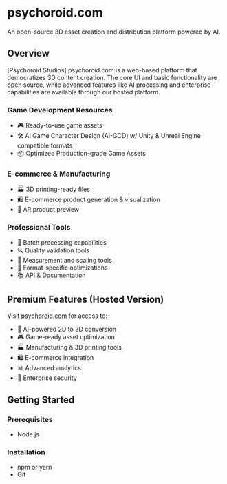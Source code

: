# psychoroid.com

An open-source 3D asset creation and distribution platform powered by AI.

## Overview

[Psychoroid Studios] psychoroid.com is a web-based platform that democratizes 3D content creation. The core UI and basic functionality are open source, while advanced features like AI processing and enterprise capabilities are available through our hosted platform.

### Game Development Resources
- 🎮 Ready-to-use game assets
- 🛠️ AI Game Character Design (AI-GCD) w/ Unity & Unreal Engine compatible formats
- 📦 Optimized Production-grade Game Assets

### E-commerce & Manufacturing
- 🏭 3D printing-ready files
- 🛍️ E-commerce product generation & visualization
- 📱 AR product preview

### Professional Tools
- 💾 Batch processing capabilities
- 🔍 Quality validation tools
- 📐 Measurement and scaling tools
- 🎯 Format-specific optimizations
- 📚 API & Documentation

## Premium Features (Hosted Version)

Visit [psychoroid.com](https://psychoroid.com) for access to:
- 🤖 AI-powered 2D to 3D conversion
- 🎮 Game-ready asset optimization
- 🏭 Manufacturing & 3D printing tools
- 🛍️ E-commerce integration
- 📊 Advanced analytics
- 🔐 Enterprise security

## Getting Started

### Prerequisites

- Node.js

### Installation
- npm or yarn
- Git